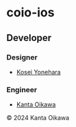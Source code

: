 # coio-ios

## Developer
### Designer
- [Kosei Yonehara](https://twitter.com/Y_design123)

### Engineer
- [Kanta Oikawa](https://kantacky.com)

&copy; 2024 Kanta Oikawa

